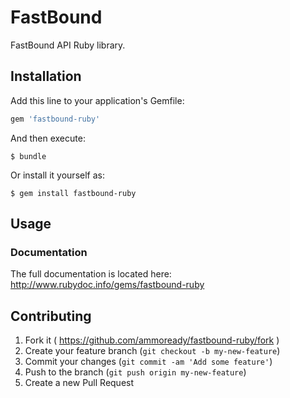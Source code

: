 # FastBound

FastBound API Ruby library.

## Installation

Add this line to your application's Gemfile:

```ruby
gem 'fastbound-ruby'
```

And then execute:

    $ bundle

Or install it yourself as:

    $ gem install fastbound-ruby

## Usage

### Documentation

The full documentation is located here: http://www.rubydoc.info/gems/fastbound-ruby

## Contributing

1. Fork it ( https://github.com/ammoready/fastbound-ruby/fork )
2. Create your feature branch (`git checkout -b my-new-feature`)
3. Commit your changes (`git commit -am 'Add some feature'`)
4. Push to the branch (`git push origin my-new-feature`)
5. Create a new Pull Request
